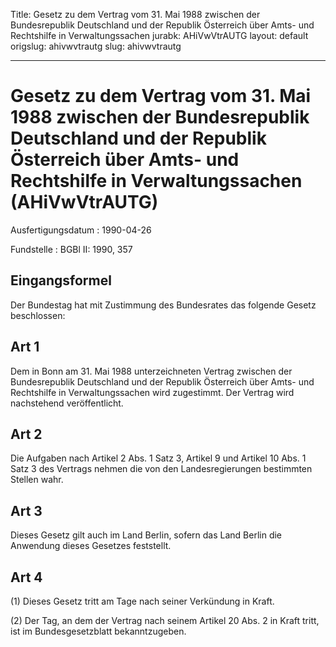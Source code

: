 Title: Gesetz zu dem Vertrag vom 31. Mai 1988 zwischen der Bundesrepublik Deutschland
  und der Republik Österreich über Amts- und Rechtshilfe in Verwaltungssachen
jurabk: AHiVwVtrAUTG
layout: default
origslug: ahivwvtrautg
slug: ahivwvtrautg

---

# Gesetz zu dem Vertrag vom 31. Mai 1988 zwischen der Bundesrepublik Deutschland und der Republik Österreich über Amts- und Rechtshilfe in Verwaltungssachen (AHiVwVtrAUTG)

Ausfertigungsdatum
:   1990-04-26

Fundstelle
:   BGBl II: 1990, 357



## Eingangsformel

Der Bundestag hat mit Zustimmung des Bundesrates das folgende Gesetz
beschlossen:


## Art 1

Dem in Bonn am 31. Mai 1988 unterzeichneten Vertrag zwischen der
Bundesrepublik Deutschland und der Republik Österreich über Amts- und
Rechtshilfe in Verwaltungssachen wird zugestimmt. Der Vertrag wird
nachstehend veröffentlicht.


## Art 2

Die Aufgaben nach Artikel 2 Abs. 1 Satz 3, Artikel 9 und Artikel 10
Abs. 1 Satz 3 des Vertrags nehmen die von den Landesregierungen
bestimmten Stellen wahr.


## Art 3

Dieses Gesetz gilt auch im Land Berlin, sofern das Land Berlin die
Anwendung dieses Gesetzes feststellt.


## Art 4

(1) Dieses Gesetz tritt am Tage nach seiner Verkündung in Kraft.

(2) Der Tag, an dem der Vertrag nach seinem Artikel 20 Abs. 2 in Kraft
tritt, ist im Bundesgesetzblatt bekanntzugeben.

